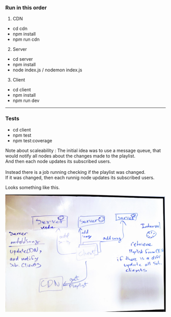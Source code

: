 ### Run in this order

1. CDN
- cd cdn
- npm install
- npm run cdn

2. Server
- cd server
- npm install
- node index.js / nodemon index.js 

3. Client
- cd client
- npm install
- npm run dev
---
### Tests
- cd client
- npm test
- npm test:coverage

Note about scaleability :
The initial idea was to use a message queue, that would notify all nodes about the changes made to the playlist.  
And then each node updates its subscribed users.  
<br />
Instead there is a job running checking if the playlist was changed.  
If it was changed, then each runnig node updates its subscribed users.  

Looks something like this.  

![alt text](https://github.com/boris-grinshpun/myplayer/blob/main/screen.png?raw=true)

